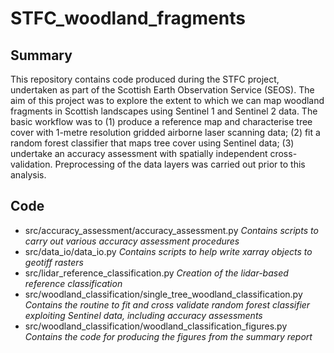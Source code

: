STFC_woodland_fragments
=======================
Summary
------
This repository contains code produced during the STFC project, undertaken as part of the Scottish Earth Observation Service (SEOS). The aim of this project was to explore the extent to which we can map woodland fragments in Scottish landscapes using Sentinel 1 and Sentinel 2 data. The basic workflow was to (1) produce a reference map and characterise tree cover with 1-metre resolution gridded airborne laser scanning data; (2) fit a random forest classifier that maps tree cover using Sentinel data; (3) undertake an accuracy assessment with spatially independent cross-validation. Preprocessing of the data layers was carried out prior to this analysis.

Code
------
- src/accuracy_assessment/accuracy_assessment.py <i>Contains scripts to carry out various accuracy assessment procedures</i>
- src/data_io/data_io.py <i>Contains scripts to help write xarray objects to geotiff rasters</i> 
- src/lidar_reference_classification.py <i>Creation of the lidar-based reference classification</i>
- src/woodland_classification/single_tree_woodland_classification.py <i>Contains the routine to fit and cross validate random forest classifier exploiting Sentinel data, including accuracy assessments</i>
- src/woodland_classification/woodland_classification_figures.py <i>Contains the code for producing the figures from the summary report</i>
